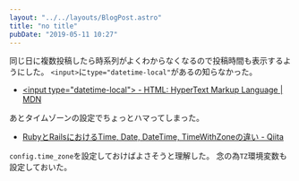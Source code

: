 ```yaml
---
layout: "../../layouts/BlogPost.astro"
title: "no title"
pubDate: "2019-05-11 10:27"
---
```

同じ日に複数投稿したら時系列がよくわからなくなるので投稿時間も表示するようにした。
`<input>`に`type="datetime-local"`があるの知らなかった。

- [\<input type="datetime-local"\> - HTML: HyperText Markup Language | MDN](https://developer.mozilla.org/ja/docs/Web/HTML/Element/Input/datetime-local)

あとタイムゾーンの設定でちょっとハマってしまった。

- [RubyとRailsにおけるTime, Date, DateTime, TimeWithZoneの違い - Qiita](https://qiita.com/jnchito/items/cae89ee43c30f5d6fa2c)

`config.time_zone`を設定しておけばよさそうと理解した。
念の為`TZ`環境変数も設定しておいた。
